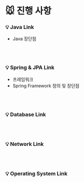 # 🐭 진행 사항

### 💡 Java Link
- Java 장단점 

<br><br>
### 💡 Spring & JPA Link
- 프레임워크
- Spring Framework 정의 및 장단점

<br><br>
### 💡 Database Link

<br><br>
### 💡 Network Link

<br><br>
### 💡 Operating System Link
